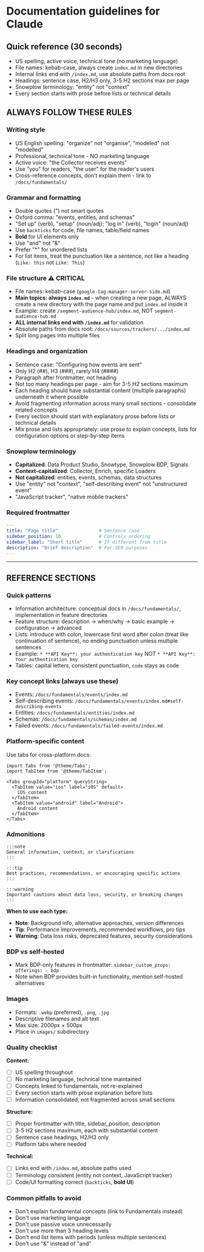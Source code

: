 # Documentation guidelines for Claude

## Quick reference (30 seconds)
* US spelling, active voice, technical tone (no marketing language)
* File names: kebab-case, always create `index.md` in new directories
* Internal links end with `/index.md`, use absolute paths from docs root
* Headings: sentence case, H2/H3 only, 3-5 H2 sections max per page
* Snowplow terminology: "entity" not "context"
* Every section starts with prose before lists or technical details

## ALWAYS FOLLOW THESE RULES

### Writing style
* US English spelling: "organize" not "organise", "modeled" not "modelled"
* Professional, technical tone - NO marketing language
* Active voice: "the Collector receives events"
* Use "you" for readers, "the user" for the reader's users
* Cross-reference concepts, don't explain them - link to `/docs/fundamentals/`

### Grammar and formatting
* Double quotes (") not smart quotes
* Oxford comma: "events, entities, and schemas"
* "Set up" (verb), "setup" (noun/adj); "log in" (verb), "login" (noun/adj)
* Use `backticks` for code, file names, table/field names
* **Bold** for UI elements only
* Use "and" not "&"
* Prefer "*" for unordered lists
* For list items, treat the punctuation like a sentence, not like a heading (`Like: this` not `Like: This`)

### File structure ⚠️ CRITICAL
* File names: kebab-case (`google-tag-manager-server-side.md`)
* **Main topics: always `index.md`** - when creating a new page, ALWAYS create a new directory with the page name and put `index.md` inside it
* Example: create `/segment-audience-hub/index.md`, NOT `segment-audience-hub.md`
* **ALL internal links end with `/index.md`** for validation
* Absolute paths from docs root: `/docs/sources/trackers/.../index.md`
* Split long pages into multiple files

### Headings and organization
* Sentence case: "Configuring how events are sent"
* Only H2 (##), H3 (###), rarely H4 (####)
* Paragraph after frontmatter, not heading
* Not too many headings per page - aim for 3-5 H2 sections maximum
* Each heading should have substantial content (multiple paragraphs) underneath it where possible
* Avoid fragmenting information across many small sections - consolidate related concepts
* Every section should start with explanatory prose before lists or technical details
* Mix prose and lists appropriately: use prose to explain concepts, lists for configuration options or step-by-step items

### Snowplow terminology
* **Capitalized**: Data Product Studio, Snowtype, Snowplow BDP, Signals
* **Context-capitalized**: Collector, Enrich, specific Loaders
* **Not capitalized**: entities, events, schemas, data structures
* Use "entity" not "context", "self-describing event" not "unstructured event"
* "JavaScript tracker", "native mobile trackers"

### Required frontmatter
```yaml
---
title: "Page title"               # Sentence case
sidebar_position: 10              # Controls ordering
sidebar_label: "Short title"      # If different from title
description: "Brief description"  # For SEO purposes
---
```

---

## REFERENCE SECTIONS

### Quick patterns
* Information architecture: conceptual docs in `/docs/fundamentals/`, implementation in feature directories
* Feature structure: description → when/why → basic example → configuration → advanced
* Lists: introduce with colon, lowercase first word after colon (treat like continuation of sentence), no ending punctuation unless multiple sentences
* Example: `* **API Key**: your authentication key` NOT `* **API Key**: Your authentication key`
* Tables: capital letters, consistent punctuation, `code` stays as code

### Key concept links (always use these)
* Events: `/docs/fundamentals/events/index.md`
* Self-describing events: `/docs/fundamentals/events/index.md#self-describing-events`
* Entities: `/docs/fundamentals/entities/index.md`
* Schemas: `/docs/fundamentals/schemas/index.md`
* Failed events: `/docs/fundamentals/failed-events/index.md`

### Platform-specific content
Use tabs for cross-platform docs:
```mdx
import Tabs from '@theme/Tabs';
import TabItem from '@theme/TabItem';

<Tabs groupId="platform" queryString>
  <TabItem value="ios" label="iOS" default>
    iOS content
  </TabItem>
  <TabItem value="android" label="Android">
    Android content
  </TabItem>
</Tabs>
```

### Admonitions
```mdx
:::note
General information, context, or clarifications
:::

:::tip
Best practices, recommendations, or encouraging specific actions
:::

:::warning
Important cautions about data loss, security, or breaking changes
:::
```

**When to use each type:**
* **Note**: Background info, alternative approaches, version differences
* **Tip**: Performance improvements, recommended workflows, pro tips
* **Warning**: Data loss risks, deprecated features, security considerations

### BDP vs self-hosted
* Mark BDP-only features in frontmatter: `sidebar_custom_props: offerings: - bdp`
* Note when BDP provides built-in functionality, mention self-hosted alternatives

### Images
* Formats: `.webp` (preferred), `.png`, `.jpg`
* Descriptive filenames and alt text
* Max size: 2000px × 500px
* Place in `images/` subdirectory

### Quality checklist
**Content:**
- [ ] US spelling throughout
- [ ] No marketing language, technical tone maintained
- [ ] Concepts linked to fundamentals, not re-explained
- [ ] Every section starts with prose explanation before lists
- [ ] Information consolidated, not fragmented across small sections

**Structure:**
- [ ] Proper frontmatter with title, sidebar_position, description
- [ ] 3-5 H2 sections maximum, each with substantial content
- [ ] Sentence case headings, H2/H3 only
- [ ] Platform tabs where needed

**Technical:**
- [ ] Links end with `/index.md`, absolute paths used
- [ ] Terminology consistent (entity not context, JavaScript tracker)
- [ ] Code/UI formatting correct (`backticks`, **bold UI**)

### Common pitfalls to avoid
* Don't explain fundamental concepts (link to Fundamentals instead)
* Don't use marketing language
* Don't use passive voice unnecessarily
* Don't use more than 3 heading levels
* Don't end list items with periods (unless multiple sentences)
* Don't use "&" instead of "and"
